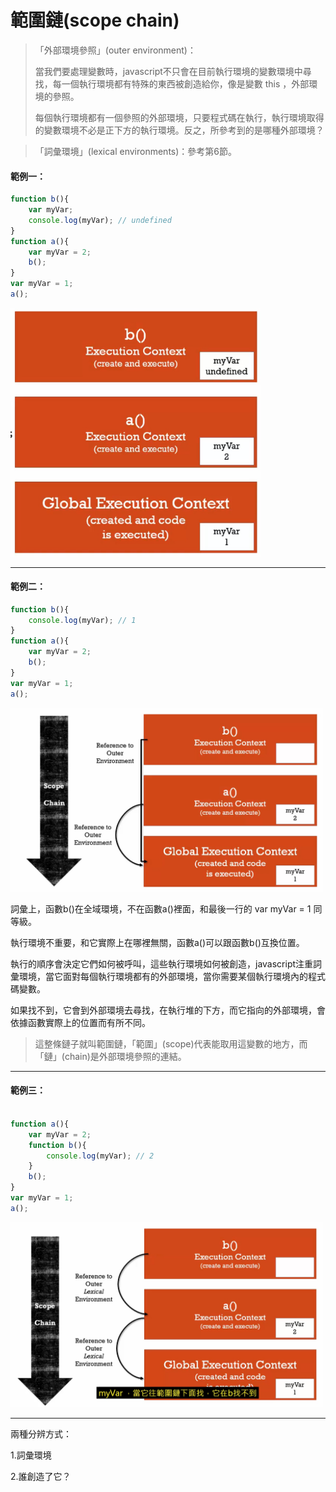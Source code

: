 # 範圍鏈(scope chain)

> 「外部環境參照」(outer environment)：
>
> 當我們要處理變數時，javascript不只會在目前執行環境的變數環境中尋找，每一個執行環境都有特殊的東西被創造給你，像是變數 this ，外部環境的參照。
>
> 每個執行環境都有一個參照的外部環境，只要程式碼在執行，執行環境取得的變數環境不必是正下方的執行環境。反之，所參考到的是哪種外部環境？

> 「詞彙環境」(lexical environments)：參考第6節。

#### 範例一：

```javascript
function b(){
	var myVar;
	console.log(myVar); // undefined
}
function a(){
	var myVar = 2;  	
  	b();
}
var myVar = 1;
a();
```

<img src='images/16_000.jpg' width='400'>

-------------------------------------------------------------------

#### 範例二：

```javascript
function b(){	
	console.log(myVar); // 1
}
function a(){
	var myVar = 2;  	
  	b();
}
var myVar = 1;
a();

```

<img src='images/16_002.jpg' width='500'>

詞彙上，函數b()在全域環境，不在函數a()裡面，和最後一行的 var myVar = 1 同等級。

執行環境不重要，和它實際上在哪裡無關，函數a()可以跟函數b()互換位置。

執行的順序會決定它們如何被呼叫，這些執行環境如何被創造，javascript注重詞彙環境，當它面對每個執行環境都有的外部環境，當你需要某個執行環境內的程式碼變數。

如果找不到，它會到外部環境去尋找，在執行堆的下方，而它指向的外部環境，會依據函數實際上的位置而有所不同。

> 這整條鏈子就叫範圍鏈，「範圍」(scope)代表能取用這變數的地方，而「鏈」(chain)是外部環境參照的連結。

-------------------------------------------------------------------------

#### 範例三：

```javascript

function a(){
	var myVar = 2;  
    function b(){	
        console.log(myVar); // 2
    }  
  	b();
}
var myVar = 1;
a();
```

<img src='images/16_003.jpg' width='500'>

---------------------------------------

兩種分辨方式：

1.詞彙環境

2.誰創造了它？